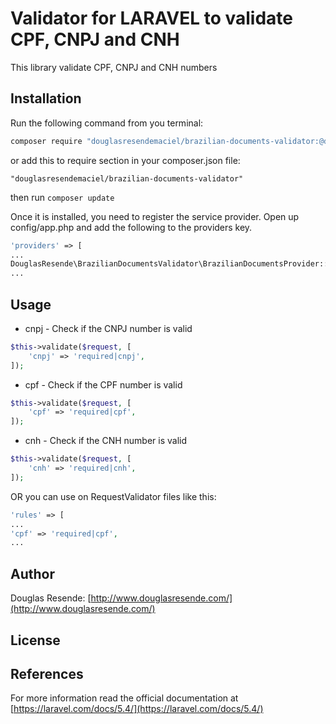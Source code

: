# Validator for LARAVEL to validate CPF, CNPJ and CNH

This library validate CPF, CNPJ and CNH numbers

## Installation

Run the following command from you terminal:

 ```bash
 composer require "douglasresendemaciel/brazilian-documents-validator:@dev"
 ```

or add this to require section in your composer.json file:

 ```
 "douglasresendemaciel/brazilian-documents-validator"
 ```

then run ```composer update```

Once it is installed, you need to register the service provider. 
Open up config/app.php and add the following to the providers key.

```php
'providers' => [
...
DouglasResende\BrazilianDocumentsValidator\BrazilianDocumentsProvider::class
...
```

## Usage

* cnpj - Check if the CNPJ number is valid
```php
$this->validate($request, [
    'cnpj' => 'required|cnpj',
]);
```

* cpf - Check if the CPF number is valid
```php
$this->validate($request, [
    'cpf' => 'required|cpf',
]);
```

* cnh - Check if the CNH number is valid
```php
$this->validate($request, [
    'cnh' => 'required|cnh',
]);
```

OR you can use on RequestValidator files like this:
```php
'rules' => [
...
'cpf' => 'required|cpf',
...
```

## Author

Douglas Resende: [http://www.douglasresende.com/](http://www.douglasresende.com/)

## License

[mit]: http://www.opensource.org/licenses/mit-license.php


## References

For more information read the official documentation at [https://laravel.com/docs/5.4/](https://laravel.com/docs/5.4/)